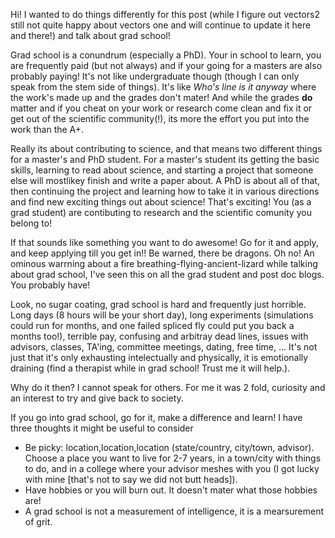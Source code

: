 Hi! I wanted to do things differently for this post (while I figure out vectors2 still not quite happy about vectors one and will continue to update it here and there!) and talk about grad school!



Grad school is a conundrum (especially a PhD). Your in school to learn, you are frequently paid (but not always) and if your going for a masters are also probably paying! It's not like undergraduate though (though I can only speak from the stem side of things). It's like _Who's line is it anyway_ where the work's made up and the grades don't mater! And while the grades **do** matter and if you cheat on your work or research come clean and fix it or get out of the scientific community(!), its more the effort you put into the work than the A+.



Really its about contributing to science, and that means two different things for a master's and PhD student. For a master's student its getting the basic skills, learning to read about science, and starting a project that someone else will mostlikey finish and write a paper about. A PhD is about all of that, then continuing the project and learning how to take it in various directions and find new exciting things out about science! That's exciting! You (as a grad student) are contibuting to research and the scientific comunity you belong to!



If that sounds like something you want to do awesome! Go for it and apply, and keep applying till you get in!! Be warned, there be dragons. Oh no! An ominous warrning about a fire breathing-flying-ancient-lizard  while talking about grad school, I've seen this on all the grad student and post doc blogs. You probably have! 



Look, no sugar coating, grad school is hard and frequently just horrible. Long days (8 hours will be your short day), long experiments (simulations could run for months, and one failed spliced fly could put you back a months too!), terrible pay, confusing and arbitray dead lines, issues with advisors, classes, TA'ing, committee meetings, dating, free time, ... It's not just that it's only exhausting intelectually and physically, it is emotionally draining (find a therapist while in grad school! Trust me it will help.). 



Why do it then? I cannot speak for others. For me it was 2 fold, curiosity and an interest to try and give back to society. 



If you go into grad school, go for it, make a difference and learn! I have three thoughts it might be useful to consider

* Be picky: location,location,location (state/country, city/town, advisor). Choose a place you want to live for 2-7 years, in a town/city with things to do, and in a college where your advisor meshes with you (I got lucky with mine [that's not to say we did not butt heads]). 
* Have hobbies or you will burn out. It doesn't mater what those hobbies are! 
* A grad school is not a measurement of intelligence, it is a mearsurement of grit.
